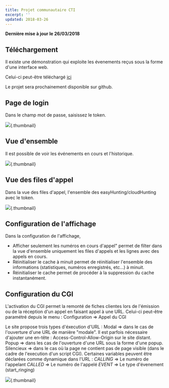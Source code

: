```yaml
---
title: Projet communautaire CTI
excerpt: ''
updated: 2018-03-26
---
```


**Dernière mise à jour le 26/03/2018**


## Téléchargement

Il existe une démonstration qui exploite les évenements reçus sous la forme d'une interface web.

Celui-ci peut-être téléchargé [ici](https://events.voip.ovh.net/demo/cti_1.1.tar.gz)

Le projet sera prochainement disponible sur github.


## Page de login

Dans le champ mot de passe, saisissez le token.

![](images/img_2580.jpg){.thumbnail}


## Vue d'ensemble

Il est possible de voir les événements en cours et l'historique.

![](images/img_2577.jpg){.thumbnail}


## Vue des files d'appel

Dans la vue des files d'appel, l'ensemble des easyHunting/cloudHunting avec le token.

![](images/img_2578.jpg){.thumbnail}


## Configuration de l'affichage

Dans la configuration de l'affichage,

* Afficher seulement les numéros en cours d'appel" permet de filter dans la vue d'ensemble uniquement les files d'appels et les lignes avec des appels en cours.
* Réinitialiser le cache à minuit permet de réinitialiser l'ensemble des informations (statistiques, numéros enregistrés, etc...) à minuit.
* Réinitialiser le cache permet de procéder à la suppression du cache instantanément.


## Configuration du CGI

L'activation du CGI permet la remonté de fiches clientes lors de l'émission ou de la réception d'un appel en faisant appel à une URL. Celui-ci peut-être paramétré depuis le menu :
Configuration => Appel du CGI

Le site propose trois types d'éxecution d'URL :
Modal => dans le cas de l'ouverture d'une URL de manière "modale". 
 Il est parfois nécessaire d'ajouter une en-tête : Access-Control-Allow-Origin sur le site distant.
Popup => dans les cas de l'ouverture d'une URL sous la forme d'une popup.
Silencieux => dans le cas où la page ne contient pas de page visible (dans le cadre de l'execution d'un script CGI).
Certaines variables peuvent être déclarées comme dynamique dans l'URL :
*CALLING* => Le numéro de l'appelant
*CALLED* => Le numéro de l'appelé
*EVENT* => Le type d'évenement (start_ringing)

![](images/img_2579.jpg){.thumbnail}

